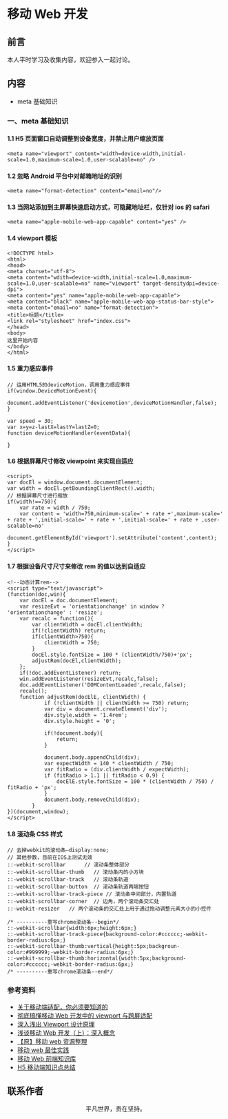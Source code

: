 # 移动 Web 开发

## 前言

本人平时学习及收集内容，欢迎参入一起讨论。

## 内容

- meta 基础知识

### 一、meta 基础知识

#### 1.1 H5 页面窗口自动调整到设备宽度，并禁止用户缩放页面

```
<meta name="viewport" content="width=device-width,initial-scale=1.0,maximum-scale=1.0,user-scalable=no" />
```

#### 1.2 忽略 Android 平台中对邮箱地址的识别

```
<meta name="format-detection" content="email=no"/>
```

#### 1.3 当网站添加到主屏幕快速启动方式，可隐藏地址栏，仅针对 ios 的 safari

```
<meta name="apple-mobile-web-app-capable" content="yes" />
```

#### 1.4 viewport 模板

```
<!DOCTYPE html>
<html>
<head>
<meta charset="utf-8">
<meta content="wdith=device-width,initial-scale=1.0,maximum-scale=1.0,user-scalable=no" name="viewport" target-densitydpi=device-dpi">
<meta content="yes" name="apple-mobile-web-app-capable">
<meta content="black" name="apple-mobile-web-app-status-bar-style">
<meta content="email=no" name="format-detection">
<title>标题</title>
<link rel="stylesheet" href="index.css">
</head>
<body>
这里开始内容
</body>
</html>
```

#### 1.5 重力感应事件

```
// 运用HTML5的deviceMotion，调用重力感应事件
if(window.DeviceMotionEvent){
    document.addEventListener('devicemotion',deviceMotionHandler,false);
}

var speed = 30;
var x=y=z-lastX=lastY=lastZ=0;
function deviceMotionHandler(eventData){

}
```

#### 1.6 根据屏幕尺寸修改 viewpoint 来实现自适应

```
<script>
var docEl = window.document.documentElement;
var width = docEl.getBoundingClientRect().width;
// 根据屏幕尺寸进行缩放
if(width!==750){
    var rate = width / 750;
    var content = 'width=750,minimum-scale=' + rate +',maximum-scale=' + rate + ',initial-scale=' + rate + ',initial-scale=' + rate + ,user-scalable=no'
    document.getElementById('viewport').setAttribute('content',content);
}
</script>
```

#### 1.7 根据设备尺寸尺寸来修改 rem 的值以达到自适应

```
<!--动态计算rem-->
<script type="text/javascript">
(function(doc,win){
    var docEl = doc.documentElement;
    var resizeEvt = 'orientationchange' in window ? 'orientationchange' : 'resize';
    var recalc = function(){
        var clientWidth = docEl.clientWidth;
        if(!clientWidth) return;
        if(clientWidth>750){
            clientWidth = 750;
        }
        docEl.style.fontSize = 100 * (clientWidth/750)+'px';
        adjustRem(docEl,clientWidth);
    };
    if(!doc.addEventListener) return;
    win.addEventListener(resizeEvt,recalc,false);
    doc.addEventListener('DOMContentLoaded',recalc,false);
    recalc();
    function adjustRem(docElE, clientWidth) {
            if (!clientWidth || clientWidth >= 750) return;
            var div = document.createElement('div');
            div.style.width = '1.4rem';
            div.style.height = '0';

            if(!document.body){
                return;
            }

            document.body.appendChild(div);
            var expectWidth = 140 * clientWidth / 750;
            var fitRadio = (div.clientWidth / expectWidth);
            if (fitRadio > 1.1 || fitRadio < 0.9) {
                docElE.style.fontSize = 100 * (clientWidth / 750) / fitRadio + 'px';
            }
            document.body.removeChild(div);
        }
})(document,window);
</script>
```

#### 1.8 滚动条 CSS 样式

```
// 去掉webkit的滚动条—display:none;
// 其他参数，目前在IOS上测试无效
::-webkit-scrollbar      // 滚动条整体部分
::-webkit-scrollbar-thumb   // 滚动条内的小方块
::-webkit-scrollbar-track   // 滚动条轨道
::-webkit-scrollbar-button  // 滚动条轨道两端按钮
::-webkit-scrollbar-track-piece // 滚动条中间部分，内置轨道
::-webkit-scrollbar-corner  // 边角，两个滚动条交汇处
::-webkit-resizer   // 两个滚动条的交汇处上用于通过拖动调整元素大小的小控件

/* ----------重写chrome滚动条--begin*/
::-webkit-scrollbar{width:6px;height:6px;}
::-webkit-scrollbar-track-piece{background-color:#cccccc;-webkit-border-radius:6px;}
::-webkit-scrollbar-thumb:vertical{height:5px;backgroun-color:#999999;-webkit-border-radius:6px;}
::-webkit-scrollbar-thumb:horizontal{width:5px;background-color:#cccccc;-webkit-border-radius:6px;}
/* ----------重写chrome滚动条--end*/
```

### 参考资料

- [关于移动端适配，你必须要知道的](https://juejin.im/post/5cddf289f265da038f77696c)
- [彻底搞懂移动 Web 开发中的 viewport 与跨屏适配](https://mp.weixin.qq.com/s/aaXgFw4isWq1RrHkv75zLA)
- [深入浅出 Viewport 设计原理](https://www.cnblogs.com/onepixel/p/12144364.html)
- [浅谈移动 Web 开发（上）：深入概念](https://www.infoq.cn/article/development-of-the-mobile-web-deep-concept/)
- [【原】移动 web 资源整理](https://www.cnblogs.com/PeunZhang/p/3407453.html)
- [移动 web 最佳实践](https://juejin.im/post/5d759f706fb9a06afa32adec)
- [移动 Web 前端知识库](https://github.com/AlloyTeam/Mars)
- [H5 移动端知识点总结](https://www.cnblogs.com/tugenhua0707/p/5180841.html)

## 联系作者

<div align="center">
    <p>
        平凡世界，贵在坚持。
    </p>
    <img :src="$withBase('/about/contact.png')" />
</div>
